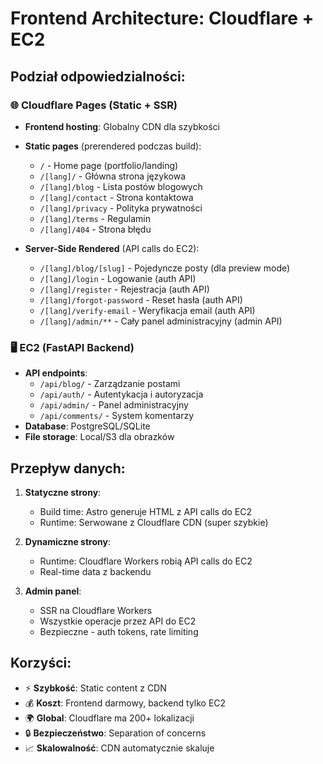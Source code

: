 # Frontend Architecture: Cloudflare + EC2

## Podział odpowiedzialności:

### 🌐 Cloudflare Pages (Static + SSR)
- **Frontend hosting**: Globalny CDN dla szybkości
- **Static pages** (prerendered podczas build):
  - `/` - Home page (portfolio/landing)
  - `/[lang]/` - Główna strona językowa
  - `/[lang]/blog` - Lista postów blogowych 
  - `/[lang]/contact` - Strona kontaktowa
  - `/[lang]/privacy` - Polityka prywatności
  - `/[lang]/terms` - Regulamin
  - `/[lang]/404` - Strona błędu

- **Server-Side Rendered** (API calls do EC2):
  - `/[lang]/blog/[slug]` - Pojedyncze posty (dla preview mode)
  - `/[lang]/login` - Logowanie (auth API)
  - `/[lang]/register` - Rejestracja (auth API)
  - `/[lang]/forgot-password` - Reset hasła (auth API)
  - `/[lang]/verify-email` - Weryfikacja email (auth API)
  - `/[lang]/admin/**` - Cały panel administracyjny (admin API)

### 🖥️ EC2 (FastAPI Backend)
- **API endpoints**:
  - `/api/blog/` - Zarządzanie postami
  - `/api/auth/` - Autentykacja i autoryzacja
  - `/api/admin/` - Panel administracyjny
  - `/api/comments/` - System komentarzy
- **Database**: PostgreSQL/SQLite
- **File storage**: Local/S3 dla obrazków

## Przepływ danych:

1. **Statyczne strony**: 
   - Build time: Astro generuje HTML z API calls do EC2
   - Runtime: Serwowane z Cloudflare CDN (super szybkie)

2. **Dynamiczne strony**:
   - Runtime: Cloudflare Workers robią API calls do EC2
   - Real-time data z backendu

3. **Admin panel**:
   - SSR na Cloudflare Workers
   - Wszystkie operacje przez API do EC2
   - Bezpieczne - auth tokens, rate limiting

## Korzyści:
- ⚡ **Szybkość**: Static content z CDN
- 💰 **Koszt**: Frontend darmowy, backend tylko EC2
- 🌍 **Global**: Cloudflare ma 200+ lokalizacji
- 🔒 **Bezpieczeństwo**: Separation of concerns
- 📈 **Skalowalność**: CDN automatycznie skaluje
